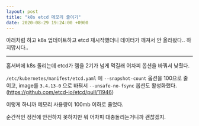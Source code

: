 ```yaml
---
layout: post
title: "k8s etcd 메모리 줄이기"
date: 2020-08-29 19:24:00 +0900
---
```


아래처럼 하고 k8s 업데이트하고 etcd 재시작했더니 데이터가 깨져서 안 올라왔다.. 하지맙시다..

---

홈서버에 k8s 돌리는데 etcd가 램을 2기가 넘게 먹길래 어차피 옵션을 바꿔서 낮췄다.

`/etc/kubernetes/manifest/etcd.yaml` 에 `--snapshot-count` 옵션을 100으로 줄이고, image를 `3.4.13-0` 으로 바꿔서 `--unsafe-no-fsync` 옵션도 활성화했다. (https://github.com/etcd-io/etcd/pull/11946)

이렇게 하니까 메모리 사용량이 100mb 이하로 줄었다.

순간적인 정전에 안전하지 못하지만 뭐 어차피 대충돌리는거니까 괜찮겠지.
